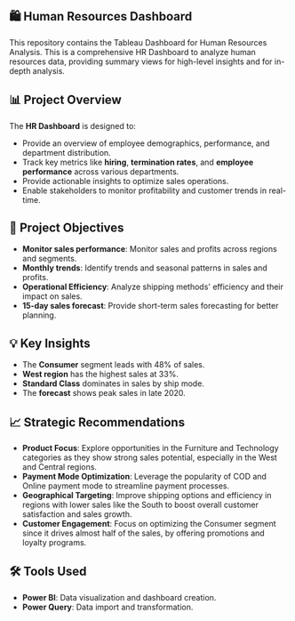 ## 🛍️ Human Resources Dashboard

This repository contains the Tableau Dashboard for Human Resources Analysis. This is a comprehensive HR Dashboard to analyze human resources data, providing summary views for high-level insights and for in-depth analysis.


## 📊 Project Overview

The **HR Dashboard** is designed to:
- Provide an overview of employee demographics, performance, and department distribution.
- Track key metrics like **hiring**, **termination rates**, and **employee performance** across various departments.
- Provide actionable insights to optimize sales operations.
- Enable stakeholders to monitor profitability and customer trends in real-time.


## 🎯 Project Objectives
- **Monitor sales performance**: Monitor sales and profits across regions and segments.
- **Monthly trends**: Identify trends and seasonal patterns in sales and profits.
- **Operational Efficiency**: Analyze shipping methods' efficiency and their impact on sales.
- **15-day sales forecast**: Provide short-term sales forecasting for better planning.


## 💡 Key Insights
- The **Consumer** segment leads with 48% of sales.
- **West region** has the highest sales at 33%.
- **Standard Class** dominates in sales by ship mode.
- The **forecast** shows peak sales in late 2020.


## 📈 Strategic Recommendations
- **Product Focus**: Explore opportunities in the Furniture and Technology categories as they show strong sales potential, especially in the West and Central regions.
- **Payment Mode Optimization**: Leverage the popularity of COD and Online payment mode to streamline payment processes.
- **Geographical Targeting**: Improve shipping options and efficiency in regions with lower sales like the South to boost overall customer satisfaction and sales growth.
- **Customer Engagement**: Focus on optimizing the Consumer segment since it drives almost half of the sales, by offering promotions and loyalty programs.

 
## 🛠️ Tools Used
- **Power BI**: Data visualization and dashboard creation.
- **Power Query**: Data import and transformation.










